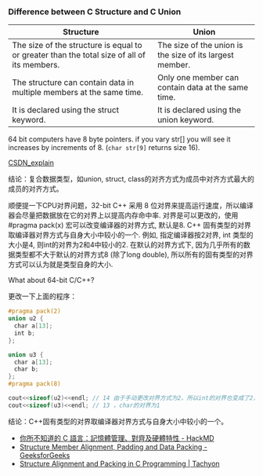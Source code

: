 ### Difference between C Structure and C Union

| Structure                                                                                   | Union                                                    |
|---------------------------------------------------------------------------------------------|----------------------------------------------------------|
| The size of the structure is equal to or greater than the total size of all of its members. | The size of the union is the size of its largest member. |
| The structure can contain data in multiple members at the same time.                        | Only one member can contain data at the same time.       |
| It is declared using the struct keyword.                                                    | It is declared using the union keyword.                  |

64 bit computers have 8 byte pointers. if you vary str[] you will see it increases by increments of 8. (`char str[9]` returns size 16).

[CSDN_explain](https://blog.csdn.net/firefly_2002/article/details/7954458)

结论：复合数据类型，如union, struct, class的对齐方式为成员中对齐方式最大的成员的对齐方式。

顺便提一下CPU对界问题，32-bit C++ 采用 8 位对界来提高运行速度，所以编译器会尽量把数据放在它的对界上以提高内存命中率.
对界是可以更改的，使用 #pragma pack(x) 宏可以改变编译器的对界方式, 默认是8. C++
固有类型的对界取编译器对界方式与自身大小中较小的一个. 例如, 指定编译器按2对界, int 类型的大小是4, 则int的对界为2和4中较小的2.
在默认的对界方式下, 因为几乎所有的数据类型都不大于默认的对界方式8 (除了long double),
所以所有的固有类型的对界方式可以认为就是类型自身的大小.

What about 64-bit C/C++?

更改一下上面的程序：

``` cpp
#pragma pack(2)
union u2 {
　char a[13];
　int b;
};

union u3 {
　char a[13];
　char b;
};
#pragma pack(8)

cout<<sizeof(u2)<<endl; // 14 由于手动更改对界方式为2，所以int的对界也变成了2，u2的对界取成员中最大的对界，也是2了，所以此时sizeof(u2)=14。
cout<<sizeof(u3)<<endl; // 13 ，char的对界为1
```

结论：C++固有类型的对界取编译器对界方式与自身大小中较小的一个。

- [你所不知道的 C 語言：記憶體管理、對齊及硬體特性 - HackMD](https://hackmd.io/@sysprog/c-memory) 
- [Structure Member Alignment, Padding and Data Packing - GeeksforGeeks](https://www.geeksforgeeks.org/structure-member-alignment-padding-and-data-packing/)
- [Structure Alignment and Packing in C Programming | Tachyon](https://grandidierite.github.io/structure-alignment-and-packing-in-C-programming/)
 